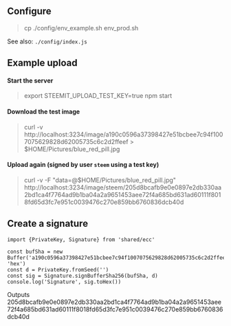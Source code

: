 ## Configure

> cp ./config/env_example.sh env_prod.sh

See also: `./config/index.js`

## Example upload

#### Start the server
> export STEEMIT_UPLOAD_TEST_KEY=true
> npm start

#### Download the test image

> curl -v http://localhost:3234/image/a190c0596a37398427e51bcbee7c94f1007075629828d62005735c6c2d2ffeef > $HOME/Pictures/blue_red_pill.jpg

#### Upload again (signed by user `steem` using a test key)

> curl -v -F "data=@$HOME/Pictures/blue_red_pill.jpg" http://localhost:3234/image/steem/205d8bcafb9e0e0897e2db330aa2bd1ca4f7764ad9b1ba04a2a9651453aee72f4a685bd631ad60111f8018fd65d3fc7e951c0039476c270e859bb6760836dcb40d

## Create a signature

```
import {PrivateKey, Signature} from 'shared/ecc'

const bufSha = new Buffer('a190c0596a37398427e51bcbee7c94f1007075629828d62005735c6c2d2ffeef', 'hex')
const d = PrivateKey.fromSeed('')
const sig = Signature.signBufferSha256(bufSha, d)
console.log('Signature', sig.toHex())
```
Outputs 205d8bcafb9e0e0897e2db330aa2bd1ca4f7764ad9b1ba04a2a9651453aee72f4a685bd631ad60111f8018fd65d3fc7e951c0039476c270e859bb6760836dcb40d